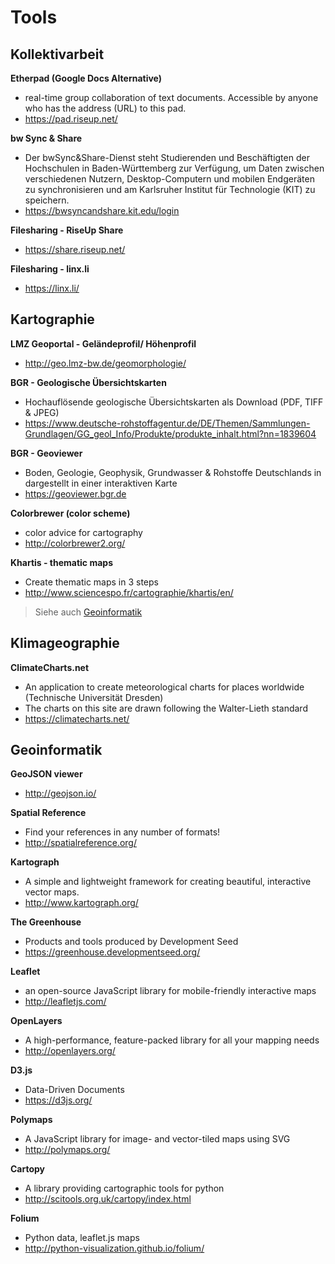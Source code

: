 # Tools

## Kollektivarbeit

**Etherpad (Google Docs Alternative)**
- real-time group collaboration of text documents. Accessible by anyone who has the address (URL) to this pad.
- https://pad.riseup.net/

**bw Sync & Share**
- Der bwSync&Share-Dienst steht Studierenden und Beschäftigten der Hochschulen in Baden-Württemberg zur Verfügung, um Daten zwischen verschiedenen Nutzern, Desktop-Computern und mobilen Endgeräten zu synchronisieren und am Karlsruher Institut für Technologie (KIT) zu speichern.
- https://bwsyncandshare.kit.edu/login

**Filesharing - RiseUp Share**
- https://share.riseup.net/

**Filesharing - linx.li**
- https://linx.li/


## Kartographie

**LMZ Geoportal - Geländeprofil/ Höhenprofil**
- http://geo.lmz-bw.de/geomorphologie/

**BGR - Geologische Übersichtskarten**
- Hochauflösende geologische Übersichtskarten als Download (PDF, TIFF & JPEG)
- https://www.deutsche-rohstoffagentur.de/DE/Themen/Sammlungen-Grundlagen/GG_geol_Info/Produkte/produkte_inhalt.html?nn=1839604

**BGR - Geoviewer**
- Boden, Geologie, Geophysik, Grundwasser & Rohstoffe Deutschlands in dargestellt in einer interaktiven Karte
- https://geoviewer.bgr.de

**Colorbrewer (color scheme)**
- color advice for cartography
- http://colorbrewer2.org/

**Khartis - thematic maps**
- Create thematic maps in 3 steps
- http://www.sciencespo.fr/cartographie/khartis/en/

> Siehe auch [Geoinformatik](#geoinformatik)


## Klimageographie

**ClimateCharts.net**
- An application to create meteorological charts for places worldwide (Technische Universität Dresden)
- The charts on this site are drawn following the Walter-Lieth standard
- https://climatecharts.net/


## Geoinformatik

**GeoJSON viewer**
- http://geojson.io/

**Spatial Reference**
- Find your references in any number of formats!
- http://spatialreference.org/

**Kartograph**
- A simple and lightweight framework for creating beautiful, interactive vector maps.
- http://www.kartograph.org/

**The Greenhouse**
- Products and tools produced by Development Seed
- https://greenhouse.developmentseed.org/

**Leaflet**
- an open-source JavaScript library for mobile-friendly interactive maps
- http://leafletjs.com/

**OpenLayers**
- A high-performance, feature-packed library for all your mapping needs
- http://openlayers.org/

**D3.js**
- Data-Driven Documents 
- https://d3js.org/

**Polymaps**
- A JavaScript library for image- and vector-tiled maps using SVG
- http://polymaps.org/

**Cartopy**
- A library providing cartographic tools for python
- http://scitools.org.uk/cartopy/index.html

**Folium**
- Python data, leaflet.js maps
- http://python-visualization.github.io/folium/
